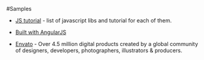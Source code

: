 #Samples

* [JS tutorial](http://js-tutorial.com/) - list of javascript libs and tutorial for each of them.

* [Built with AngularJS](https://builtwith.angularjs.org/)

* [Envato](http://market.envato.com/) - Over 4.5 million digital products created by a global community of designers, developers, photographers, illustrators & producers.